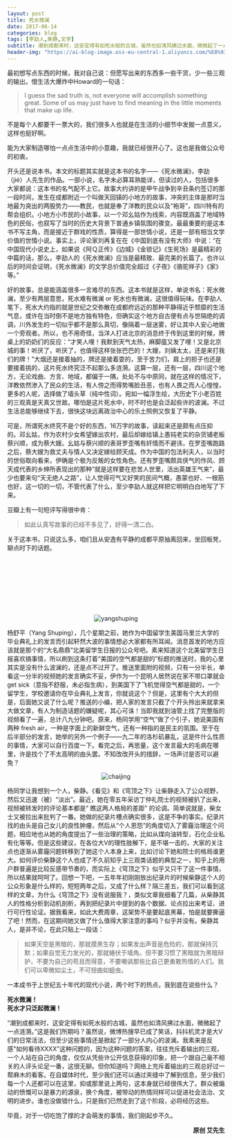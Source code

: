 ```yaml
---
layout: post
title: 死水微澜
date: 2017-06-14
categories: blog
tags: [李劼人,柴静,文学]
subtitle: 潮到成都来时，这安定得有如死水般的古城，虽然也如清风拂过水面，微微起了一点涟漪。
header-img: "https://ai-blog-image.oss-eu-central-1.aliyuncs.com/%E8%93%91%E7%AC%A0%E7%BF%81.jpg"
---
```


最初想写点东西的时候，我对自己说：但愿写出来的东西多一些干货，少一些三观的输出。借生活大爆炸中Howard的一句话：

<blockquote>I guess the sad truth is, not everyone will accomplish something great. Some of us may just have to find meaning in the little moments that make up life.</blockquote>

不是每个人都要干一票大的，我们很多人也就是在生活的小细节中发掘一点意义，这样也挺好啊。

能为大家制造哪怕一点点生活中的小意趣，我就已经很开心了。这也是我做公众号的初衷。

<!--
然而，这个热点我还是“蹭了”（好吧，还是过气的热点）。计划真的赶不上变化，至于具体是什么，且往下看。此外，还有读者反映文章实在太长（虽然并没有很多读者），嗯，我会写得更加精炼一些的。
-->

开头还是说本书。本文的标题其实就是这本书的名字——《死水微澜》，李劼（jié）人先生的作品。一部小说，名字未必算耳熟能详，但读过的人，包括很多大家都说：这本书的名气配不上它。故事大约讲的是甲午战争到辛丑条约签订的那一段时间，发生在成都附近一个叫做天回镇的小地方的故事，冲突的主体是那时当地最为突出的两股势力——教民，也就是奉了洋教的民众以及“袍哥”，四川特有的帮会组织。小地方小市民的小故事，以一个邓幺姑作为线索，内容既涵盖了地域特色的民俗，也叙写了当时的历史大背景下普通乡镇氛围的骤变。最最重要的是这本书不写主角，而是接近于群戏的性质，算得是一部世情小说，还是一部有相当文学价值的世情小说。事实上，评论家刘再复在在《中国到底有没有大师》中说：“在中国现代小说史上，如果说《阿Ｑ正传》《边城》《金锁记》《生死场》是最精彩的中篇的话，那么，李劼人的《死水微澜》应当是最精致、最完美的长篇了。也许以后的时间会证明，《死水微澜》的文学总价值完全超过《子夜》《骆驼祥子》《家》等。”

好的故事，总是能涵盖很多一言难尽的东西。这本书就是这样，单说书名：死水微澜，至少有两层意思，死水难有微澜 or 死水也有微澜，这很值得玩味。在李劼人笔下，死水大约指的就是世纪之交弥散在成都府远近的那种平静得近乎颓靡的生活气息，或许在当时倒不是地方独有特色，但确实这个地方自古便有点与世隔绝的调调，川外发生的一切似乎都不是那么真切，像隔着一层迷雾，好让其中人安心地做一个旁观者。所以，也不用奇怪，当洋人打进北京的消息终于传到这里的时候，牌桌上的奶奶们的反应：“才笑人哩！我默到天气太热，麻脚瘟又发了哩！又是北京城的事！听厌了，听厌了，也值得这样张张巴巴的！大嫂，刘姨太太，还是来打我们的牌！”大烟还是接着抽的，牌还是接着耍的，至于苦力们，肩上的担子也还是要接着挑的，这片死水终究泛不起那么多涟漪。这算一层，还有一层，四川这个地方，无论戏曲、方言、地域，都偏于一隅，处处不与中原同，就在这样的情况下，洋教依然渗入了民众的生活，有人傍之而得势嘴脸丑恶，也有人畏之而人心惶惶，更多的人呢，选择做了墙头草（纯中性词）。宛如一幅浮生绘，大历史下小老百姓的三观真是天真又世故。哪怕是这片死水中，时不时也是会泛起些许的波澜。不过生活总能够继续下去，很快这块远离政治中心的乐土照例又恢复了平静。

可是，所谓死水终究不是个好的东西，16万字的故事，读起来还是颇有点压抑的。邓幺姑，作为农村少女希望嫁出农村，最后却嫁给镇上愚钝老实的杂货铺老板蔡兴顺，成为蔡大嫂。幺姑与蔡兴顺的表哥罗歪嘴有奸情而不避讳，在罗歪嘴跑路之后，蔡大嫂为救丈夫与情人又决定嫁给顾天成。作为中国的包法利夫人，以当时的世俗取向看来，伊确是个极为反叛的女性角色。还有罗歪嘴颇具侠气的作风、顾天成代表的乡绅所表现出的那种“就是这样要在悲苦人世里，活出英雄王气来”，最少也要来句“天无绝人之路”，让人觉得可气又好笑的民间气概，愚蒙也好、一根筋也好，这一切的一切，不管代表了什么，至少李劼人就这样把它明明白白地写了下来。

豆瓣上有一句短评写得很中肯：

<blockquote>如此认真写故事的已经不多见了，好得一清二白。</blockquote>

关于这本书，只说这么多，咱们且从安逸有平静的成都平原抽离回来，坐回板凳，聊点时下的话题。

<br><br>
---
<br><br>

<div align="center"><img src="https://ai-blog-image.oss-eu-central-1.aliyuncs.com/yangshuping.JPG" alt="yangshuping" /></div>

杨舒平（Yang Shuping），几个星期之前，她作为中国留学生美国马里兰大学的毕业典礼上的发言而引起轩然大波的事情想必大家都有所耳闻。消息首发的地方应该就是那个的“大名鼎鼎”北美留学生日报的公众号吧。素来知道这个北美留学生日报喜欢搞事情，所以刷到这条打着“美国的空气都是甜的”标题的推送时，我的心里其实是没有什么波澜的，还是点不过开了。推送里面附的视频，只有一分半长，单看这一分半的视频她的发言确实不妥，伊作为一个昆明人居然说在家不带口罩就会 get sick（意指不舒服，未必指生病），到美国下了飞机觉得空气都是甜的，一个留学生，学校邀请你在毕业典礼上发言，你就说这个？但是，这里有个大大的但是，后面她又说了什么呢？推送的小编，把人家的发言只截了个开头拎出来就拿来大做文章，有人为制造话题的嫌疑呢，其心可诛！当即我就到油管上找了完整版的视频看了一遍，总计八九分钟吧。原来，杨同学用“空气”做了个引子，她说美国有两种 fresh air，一种是字面上的新鲜空气，还有一种指的是民主的氛围。至于在后半部分的发言，她举的另外一个例子——九二年的洛杉矶暴乱，这是件什么性质的事情，大家可以自行百度一下。看完之后，再思量，这个发言最大的毛病在哪里，许是找个了不太高明的由头罢。不知改改开头的措辞，一场声讨是否可以避免？

<div align="center"><img src="https://ai-blog-image.oss-eu-central-1.aliyuncs.com/chaijng.JPG" alt="chaijing" /></div>

杨同学让我想到一个人，柴静。《看见》和《穹顶之下》让柴静走入了公众视野，然后又迅速（被）“淡出”。最近，她在零五年采访丁仲礼院士的视频被扒了出来，视频被转发时的评论基本都是“ 瞧这两人格局的差距” 的论调。简单说就是，柴女士又被拉出来批判了一番。她做的纪录片槽点确实很多，这是不争的事实。纪录片找的由头是自己女儿的良性肿瘤，然后从“个人恩怨”的角度切入了雾霾治理这个问题，相应地也从她的角度提出了一些治理的策略，比如从煤向油转型，石化企业私有化等等。但是这些建议，在各位大V的理性肢解下，是不堪一击的，大家的关注点也逐渐从雾霾问题转移到了她这个人本身上来，比如讨论下她和院士的格局谁更大。如何评价柴静这个人也成了不久前知乎上三观类话题的典型之一，知乎上的用户群普遍是比较反感带节奏的，而实际上《穹顶之下》似乎又只干了这一件事情，所以结果就呵呵了。回想一下吧，一五年年初刚刚放出纪录片的时候柴静这个人的公众形象是什么样的，短短两年之后，又成了什么样？隔三差五，我们可以看到这样的文章，为什么《穹顶之下》没有说服我？，类似文章我细看了几篇，从柴静其人的性格分析到动机剖析，再到把纪录片中提到的各个数据、论点拉出来考证、进行可行性论证。据我看来，如此大费周章，这架势不是要起底黑幕，怕是就要撕逼了吧！然而，在这期间她又做了什么值得大家注意的事吗？似乎并没有。柴静其人，是非不论，在此只贴上一段话：

<blockquote>如果天空是黑暗的，那就摸黑生存；如果发出声音是危险的，那就保持沉默；如果自觉无力发光的，那就蜷伏于墙角。但不要习惯了黑暗就为黑暗辩护，不要为自己的苟且而得意，不要嘲讽那些比自己更勇敢热情的人们。我们可以卑微如尘土，不可扭曲如蛆虫。</blockquote>

一本成书于上世纪五十年代的现代小说，两个时下的热点，我到底在说些什么？

<b>死水微澜！</b><br>
<b>死水才只泛起微澜！</b>

“潮到成都来时，这安定得有如死水般的古城，虽然也如清风拂过水面，微微起了一点涟漪。”这是我们所期吗？虽然说，微博热搜早已成了笑话，抖抖机灵才是大V们的日常活法，但至少这些事情还是掀起了一部分人内心的波澜。我素来是反感"如何看待XXXX"这种问题的，因为这种问题的答案，往往充斥着输出的三观，一个人站在自己的角度，仅仅从凭些许公开信息获得的印象，把一个跟自己毫不相关的人评头论足一番，这很无聊。但你知道吗？网络上充斥着输出的三观总好过一帮麻木的看客。在自媒体时代，至少我们还可以通过夹缝中了解到信息，至少我们每一个人还都可以在这里，抑或那里说上两句，这本身就已经很伟大了。群众被煽动的愤慨可以是暴力的源泉，换个角度，被带动的热情同样可以促进社会法治、文明的进步。谁也没做错什么，只是我们已然走到了这个阶段，必将经历这些。

毕竟，对于一切吃饱了撑的才会萌发的事情，我们刚起步不久。
<div align="right"><b>原创 艾先生</b></div>
